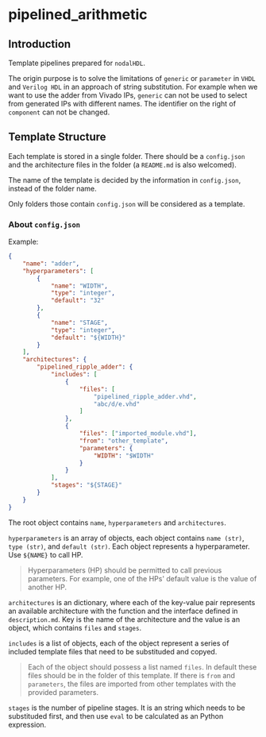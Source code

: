 # pipelined_arithmetic

## Introduction

Template pipelines prepared for `nodalHDL`.

The origin purpose is to solve the limitations of `generic` or `parameter` in `VHDL` and `Verilog HDL` in an approach of string substitution. For example when we want to use the adder from Vivado IPs, `generic` can not be used to select from generated IPs with different names. The identifier on the right of `component` can not be changed.

## Template Structure

Each template is stored in a single folder. There should be a `config.json` and the architecture files in the folder (a `README.md` is also welcomed).

The name of the template is decided by the information in `config.json`, instead of the folder name.

Only folders those contain `config.json` will be considered as a template.

### About `config.json`

Example:

```json
{
    "name": "adder",
    "hyperparameters": [
        {
            "name": "WIDTH",
            "type": "integer",
            "default": "32"
        },
        {
            "name": "STAGE",
            "type": "integer",
            "default": "${WIDTH}"
        }
    ],
    "architectures": {
        "pipelined_ripple_adder": {
            "includes": [
                {
                    "files": [
                        "pipelined_ripple_adder.vhd",
                        "abc/d/e.vhd"
                    ]
                },
                {
                    "files": ["imported_module.vhd"],
                    "from": "other_template",
                    "parameters": {
                        "WIDTH": "$WIDTH"
                    }
                }
            ],
            "stages": "${STAGE}"
        }
    }
}
```

The root object contains `name`, `hyperparameters` and `architectures`.

`hyperparameters` is an array of objects, each object contains `name (str)`, `type (str)`, and `default (str)`. Each object represents a hyperparameter. Use `${NAME}` to call HP.

> Hyperparameters (HP) should be permitted to call previous parameters. For example, one of the HPs' default value is the value of another HP.

`architectures` is an dictionary, where each of the key-value pair represents an available architecture with the function and the interface defined in `description.md`. Key is the name of the architecture and the value is an object, which contains `files` and `stages`.

`includes` is a list of objects, each of the object represent a series of included template files that need to be substituded and copyed.

> Each of the object should possess a list named `files`. In default these files should be in the folder of this template. If there is `from` and `parameters`, the files are imported from other templates with the provided parameters.

`stages` is the number of pipeline stages. It is an string which needs to be substituded first, and then use `eval` to be calculated as an Python expression.
